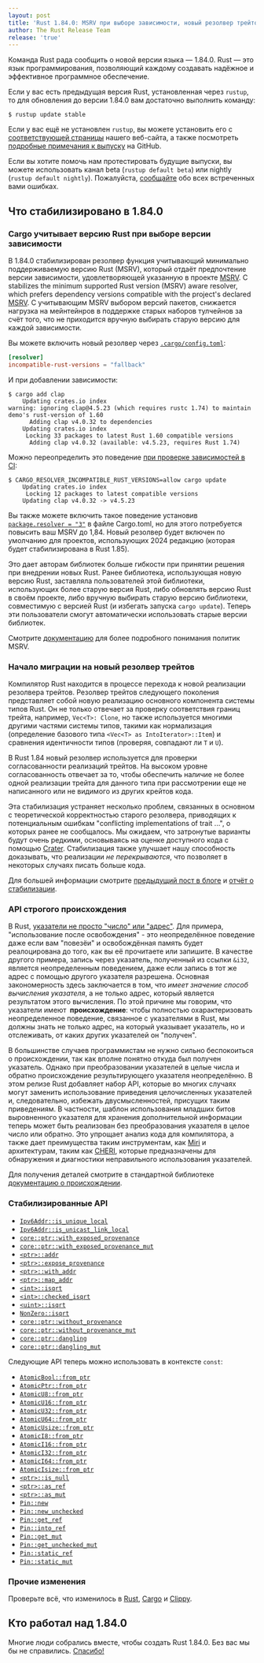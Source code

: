 ```yaml
---
layout: post
title: 'Rust 1.84.0: MSRV при выборе зависимости, новый резолвер трейтов и отслеживающее происхождение API работы с указателями'
author: The Rust Release Team
release: 'true'
---
```


Команда Rust рада сообщить о новой версии языка — 1.84.0. Rust — это язык программирования, позволяющий каждому создавать надёжное и эффективное программное обеспечение.

Если у вас есть предыдущая версия Rust, установленная через `rustup`, то для обновления до версии 1.84.0 вам достаточно выполнить команду:

```console
$ rustup update stable
```

Если у вас ещё не установлен `rustup`, вы можете установить его с [соответствующей страницы](https://www.rust-lang.org/install.html) нашего веб-сайта, а также посмотреть [подробные примечания к выпуску](https://doc.rust-lang.org/stable/releases.html#version-1840-2025-01-09) на GitHub.

Если вы хотите помочь нам протестировать будущие выпуски, вы можете использовать канал beta (`rustup default beta`) или nightly (`rustup default nightly`). Пожалуйста, [сообщайте](https://github.com/rust-lang/rust/issues/new/choose) обо всех встреченных вами ошибках.

## Что стабилизировано в 1.84.0

### Cargo учитывает версию Rust при выборе версии зависимости

В 1.84.0 стабилизирован резолвер функция учитывающий минимально поддерживаемую версию Rust (MSRV), который отдаёт предпочтение версии зависимости, удовлетворяющей указанную в проекте [MSRV](https://doc.rust-lang.org/cargo/reference/rust-version.html). С<br>stabilizes the minimum supported Rust version (MSRV) aware resolver, which prefers dependency versions compatible with the project's declared [MSRV](https://doc.rust-lang.org/cargo/reference/rust-version.html). С учитывающим MSRV выбором версий пакетов, снижается нагрузка на мейнтейнров в поддержке старых наборов тулчейнов за счёт того, что не приходится вручную выбирать старую версию для каждой зависимости.

Вы можете включить новый резолвер через [`.cargo/config.toml`](https://doc.rust-lang.org/cargo/reference/config.html#resolverincompatible-rust-versions):

```toml
[resolver]
incompatible-rust-versions = "fallback"
```

И при добавлении зависимости:

```console
$ cargo add clap
    Updating crates.io index
warning: ignoring clap@4.5.23 (which requires rustc 1.74) to maintain demo's rust-version of 1.60
      Adding clap v4.0.32 to dependencies
    Updating crates.io index
     Locking 33 packages to latest Rust 1.60 compatible versions
      Adding clap v4.0.32 (available: v4.5.23, requires Rust 1.74)
```

Можно переопределить это поведение [при проверке зависимостей в CI](https://doc.rust-lang.org/cargo/guide/continuous-integration.html#verifying-latest-dependencies):

```console
$ CARGO_RESOLVER_INCOMPATIBLE_RUST_VERSIONS=allow cargo update
    Updating crates.io index
     Locking 12 packages to latest compatible versions
    Updating clap v4.0.32 -> v4.5.23
```

Вы также можете включить такое поведение установив [`package.resolver = "3"`](https://doc.rust-lang.org/cargo/reference/resolver.html#resolver-versions) в файле Cargo.toml, но для этого потребуется повысить ваш MSRV до 1,84.  Новый резолвер будет включен по умолчанию для проектов, использующих 2024 редакцию (которая будет стабилизирована  в Rust 1.85).

Это дает авторам библиотек больше гибкости при принятии решения при внедрении новых Rust. Ранее библиотека, использующая новую версию Rust, заставляла пользователей этой библиотеки, использующих более старую версия Rust, либо обновлять версию Rust в своём проекте, либо вручную выбирать старую версию библиотеки, совместимую с версией Rust (и избегать запуска `cargo update`). Теперь эти пользователи смогут автоматически использовать старые версии библиотек.

Смотрите [документацию](https://doc.rust-lang.org/cargo/reference/rust-version.html#setting-and-updating-rust-version) для более подробного понимания политик MSRV.

### Начало миграции на новый резолвер трейтов

Компилятор Rust находится в процессе перехода к новой реализации резолвера трейтов. Резолвер трейтов следующего поколения представляет собой новую реализацию основного компонента системы типов Rust. Он не только отвечает за проверку соответствия границ трейта, например, `Vec<T>: Clone`, но также используется многими другими частями системы типов, такими как нормализация (определение базового типа `<Vec<T> as IntoIterator>::Item`) и сравнения идентичности типов (проверяя, совпадают ли `T` и `U`).

В Rust 1.84 новый резолвер используется для проверки согласованности реализаций трейтов. На высоком уровне согласованность отвечает за то, чтобы обеспечить наличие не более одной реализации трейта для данного типа при рассмотрении еще не написанного или не видимого из других крейтов кода.

Эта стабилизация устраняет несколько проблем, связанных в основном с теоретической корректностью старого резолвера, приводящих к потенциальным ошибкам "conflicting implementations of trait ...", о которых ранее не сообщалось. Мы ожидаем, что затронутые варианты будут очень редкими, основываясь на оценке доступного кода с помощью [Crater]. Стабилизация также улучшает нашу способность доказывать, что реализации *не перекрываются*, что позволяет в некоторых случаях писать больше кода.

Для большей информации смотрите [предыдущий пост в блоге](https://blog.rust-lang.org/inside-rust/2024/12/04/trait-system-refactor-initiative.html) и [отчёт о стабилизации](https://github.com/rust-lang/rust/pull/130654).

### API строгого происхождения

В Rust, [указатели не просто "число" или "адрес"](https://rust-lang.github.io/rfcs/3559-rust-has-provenance.html). Для примера, "использование после освобождения" - это неопределённое поведение даже если вам "повезёи" и освобождённая память будет реалоцирована до того, как вы её прочитаете или запишите. В качестве другого примера, запись через указатель, полученный из ссылки `&i32`, является неопределенным поведением, даже если запись в тот же адрес с помощью другого указателя разрешена. Основная закономерность здесь заключается в том, что *имеет значение способ вычисления указателя*, а не только адрес, который является результатом этого вычисления. По этой причине мы говорим, что указатели имеют **&nbsp;происхождение**: чтобы полностью охарактеризовать неопределенное поведение, связанное с указателями в Rust, мы должны знать не только адрес, на который указывает указатель, но и отслеживать, от каких других указателей он "получен".

В большинстве случаев программистам не нужно сильно беспокоиться о происхождении, так как вполне понятно откуда был получен указатель. Однако при преобразовании указателей в целые числа и обратно происхождение результирующего указателя неопределённо. В этом релизе Rust добавляет набор API, которые во многих случаях могут заменить использование приведения целочисленных указателей и, следовательно, избежать двусмысленностей, присущих таким приведениям. В частности, шаблон использования младших битов выровненного указателя для хранения дополнительной информации теперь может быть реализован без преобразования указателя в целое число или обратно. Это упрощает анализ кода для компилятора, а также дает преимущества таким инструментам, как [Miri](https://github.com/rust-lang/miri) и архитектурам, таким как [CHERI](https://www.cl.cam.ac.uk/research/security/ctsrd/cheri/), которые предназначены для обнаружения и диагностики неправильного использования указателей.

Для получения деталей смотрите в стандартной библиотеке [документацию о происхождении](https://doc.rust-lang.org/std/ptr/index.html#provenance).

### Стабилизированные API

- [`Ipv6Addr::is_unique_local`](https://doc.rust-lang.org/stable/core/net/struct.Ipv6Addr.html#method.is_unique_local)
- [`Ipv6Addr::is_unicast_link_local`](https://doc.rust-lang.org/stable/core/net/struct.Ipv6Addr.html#method.is_unicast_link_local)
- [`core::ptr::with_exposed_provenance`](https://doc.rust-lang.org/stable/core/ptr/fn.with_exposed_provenance.html)
- [`core::ptr::with_exposed_provenance_mut`](https://doc.rust-lang.org/stable/core/ptr/fn.with_exposed_provenance_mut.html)
- [`<ptr>::addr`](https://doc.rust-lang.org/stable/core/primitive.pointer.html#method.addr)
- [`<ptr>::expose_provenance`](https://doc.rust-lang.org/stable/core/primitive.pointer.html#method.expose_provenance)
- [`<ptr>::with_addr`](https://doc.rust-lang.org/stable/core/primitive.pointer.html#method.with_addr)
- [`<ptr>::map_addr`](https://doc.rust-lang.org/stable/core/primitive.pointer.html#method.map_addr)
- [`<int>::isqrt`](https://doc.rust-lang.org/stable/core/primitive.i32.html#method.isqrt)
- [`<int>::checked_isqrt`](https://doc.rust-lang.org/stable/core/primitive.i32.html#method.checked_isqrt)
- [`<uint>::isqrt`](https://doc.rust-lang.org/stable/core/primitive.u32.html#method.isqrt)
- [`NonZero::isqrt`](https://doc.rust-lang.org/stable/core/num/struct.NonZero.html#impl-NonZero%3Cu128%3E/method.isqrt)
- [`core::ptr::without_provenance`](https://doc.rust-lang.org/stable/core/ptr/fn.without_provenance.html)
- [`core::ptr::without_provenance_mut`](https://doc.rust-lang.org/stable/core/ptr/fn.without_provenance_mut.html)
- [`core::ptr::dangling`](https://doc.rust-lang.org/stable/core/ptr/fn.dangling.html)
- [`core::ptr::dangling_mut`](https://doc.rust-lang.org/stable/core/ptr/fn.dangling_mut.html)

Следующие API теперь можно использовать в контексте `const`:

- [`AtomicBool::from_ptr`](https://doc.rust-lang.org/stable/core/sync/atomic/struct.AtomicBool.html#method.from_ptr)
- [`AtomicPtr::from_ptr`](https://doc.rust-lang.org/stable/core/sync/atomic/struct.AtomicPtr.html#method.from_ptr)
- [`AtomicU8::from_ptr`](https://doc.rust-lang.org/stable/core/sync/atomic/struct.AtomicU8.html#method.from_ptr)
- [`AtomicU16::from_ptr`](https://doc.rust-lang.org/stable/core/sync/atomic/struct.AtomicU16.html#method.from_ptr)
- [`AtomicU32::from_ptr`](https://doc.rust-lang.org/stable/core/sync/atomic/struct.AtomicU32.html#method.from_ptr)
- [`AtomicU64::from_ptr`](https://doc.rust-lang.org/stable/core/sync/atomic/struct.AtomicU64.html#method.from_ptr)
- [`AtomicUsize::from_ptr`](https://doc.rust-lang.org/stable/core/sync/atomic/struct.AtomicUsize.html#method.from_ptr)
- [`AtomicI8::from_ptr`](https://doc.rust-lang.org/stable/core/sync/atomic/struct.AtomicI8.html#method.from_ptr)
- [`AtomicI16::from_ptr`](https://doc.rust-lang.org/stable/core/sync/atomic/struct.AtomicI16.html#method.from_ptr)
- [`AtomicI32::from_ptr`](https://doc.rust-lang.org/stable/core/sync/atomic/struct.AtomicI32.html#method.from_ptr)
- [`AtomicI64::from_ptr`](https://doc.rust-lang.org/stable/core/sync/atomic/struct.AtomicI64.html#method.from_ptr)
- [`AtomicIsize::from_ptr`](https://doc.rust-lang.org/stable/core/sync/atomic/struct.AtomicIsize.html#method.from_ptr)
- [`<ptr>::is_null`](https://doc.rust-lang.org/stable/core/primitive.pointer.html#method.is_null-1)
- [`<ptr>::as_ref`](https://doc.rust-lang.org/stable/core/primitive.pointer.html#method.as_ref-1)
- [`<ptr>::as_mut`](https://doc.rust-lang.org/stable/core/primitive.pointer.html#method.as_mut)
- [`Pin::new`](https://doc.rust-lang.org/stable/core/pin/struct.Pin.html#method.new)
- [`Pin::new_unchecked`](https://doc.rust-lang.org/stable/core/pin/struct.Pin.html#method.new_unchecked)
- [`Pin::get_ref`](https://doc.rust-lang.org/stable/core/pin/struct.Pin.html#method.get_ref)
- [`Pin::into_ref`](https://doc.rust-lang.org/stable/core/pin/struct.Pin.html#method.into_ref)
- [`Pin::get_mut`](https://doc.rust-lang.org/stable/core/pin/struct.Pin.html#method.get_mut)
- [`Pin::get_unchecked_mut`](https://doc.rust-lang.org/stable/core/pin/struct.Pin.html#method.get_unchecked_mut)
- [`Pin::static_ref`](https://doc.rust-lang.org/stable/core/pin/struct.Pin.html#method.static_ref)
- [`Pin::static_mut`](https://doc.rust-lang.org/stable/core/pin/struct.Pin.html#method.static_mut)

### Прочие изменения

Проверьте всё, что изменилось в [Rust](https://github.com/rust-lang/rust/releases/tag/1.84.0), [Cargo](https://github.com/rust-lang/cargo/blob/master/CHANGELOG.md#cargo-184-2025-01-09) и [Clippy](https://github.com/rust-lang/rust-clippy/blob/master/CHANGELOG.md#rust-184).

## Кто работал над 1.84.0

Многие люди собрались вместе, чтобы создать Rust 1.84.0. Без вас мы бы не справились. [Спасибо!](https://thanks.rust-lang.org/rust/1.84.0/)


[Crater]: https://github.com/rust-lang/crater/
